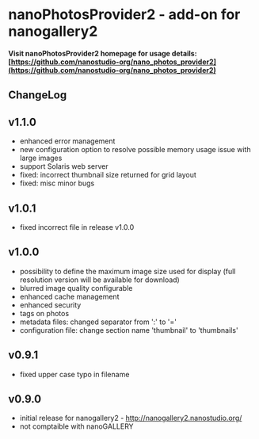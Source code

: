 nanoPhotosProvider2 - add-on for nanogallery2
===========

**Visit nanoPhotosProvider2 homepage for usage details: [https://github.com/nanostudio-org/nano_photos_provider2](https://github.com/nanostudio-org/nano_photos_provider2)**



ChangeLog 
------

v1.1.0
------
- enhanced error management  
- new configuration option to resolve possible memory usage issue with large images  
- support Solaris web server  
- fixed: incorrect thumbnail size returned for grid layout  
- fixed: misc minor bugs  
  
v1.0.1
------
- fixed incorrect file in release v1.0.0  
  
v1.0.0
------
- possibility to define the maximum image size used for display (full resolution version will be available for download)  
- blurred image quality configurable  
- enhanced cache management
- enhanced security  
- tags on photos  
- metadata files: changed separator from ':' to '='  
- configuration file: change section name 'thumbnail' to 'thumbnails'  

v0.9.1
------
- fixed upper case typo in filename

v0.9.0
------

- initial release for nanogallery2 - http://nanogallery2.nanostudio.org/
- not comptaible with nanoGALLERY
